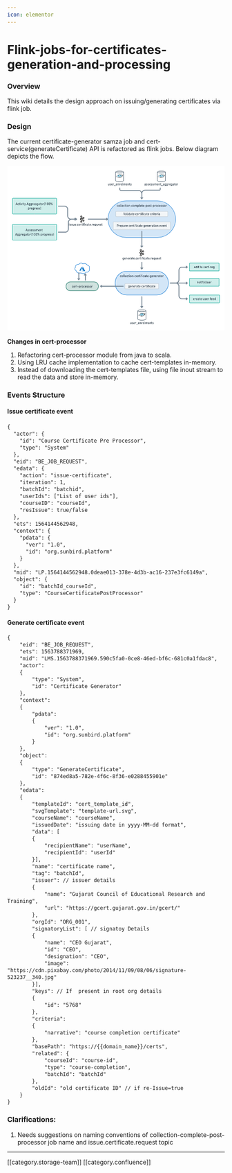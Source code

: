 ```yaml
---
icon: elementor
---
```


# Flink-jobs-for-certificates-generation-and-processing

### Overview

This wiki details the design approach on issuing/generating certificates via flink job.

### Design

The current certificate-generator samza job and cert-service(generateCertificate) API is refactored as flink jobs. Below diagram depicts the flow.

![](<../../../../.gitbook/assets/design (1).png>)

**Changes in cert-processor**

1. Refactoring cert-processor module from java to scala.
2. Using LRU cache implementation to cache cert-templates in-memory.
3. Instead of downloading the cert-templates file, using file inout stream to read the data and store in-memory.

### Events Structure

#### Issue certificate event

```
{
  "actor": {
    "id": "Course Certificate Pre Processor",
    "type": "System"
  },
  "eid": "BE_JOB_REQUEST",
  "edata": {
    "action": "issue-certificate",
    "iteration": 1,
    "batchId": "batchid",
    "userIds": ["List of user ids"],
    "courseID": "courseId",
    "resIssue": true/false
  },
  "ets": 1564144562948,
  "context": {
    "pdata": {
      "ver": "1.0",
      "id": "org.sunbird.platform"
    }
  },
  "mid": "LP.1564144562948.0deae013-378e-4d3b-ac16-237e3fc6149a",
  "object": {
    "id": "batchId_courseId",
    "type": "CourseCertificatePostProcessor"
  }
}
```

#### Generate certificate event

```
{
    "eid": "BE_JOB_REQUEST",
    "ets": 1563788371969,
    "mid": "LMS.1563788371969.590c5fa0-0ce8-46ed-bf6c-681c0a1fdac8",
    "actor":
    {
        "type": "System",
        "id": "Certificate Generator"
    },
    "context":
    {
        "pdata":
        {
            "ver": "1.0",
            "id": "org.sunbird.platform"
        }
    },
    "object":
    {
        "type": "GenerateCertificate",
        "id": "874ed8a5-782e-4f6c-8f36-e0288455901e"
    },
    "edata":
    {
        "templateId": "cert_template_id",
        "svgTemplate": "template-url.svg",
        "courseName": "courseName",
        "issuedDate": "issuing date in yyyy-MM-dd format",
        "data": [
        {
            "recipientName": "userName",
            "recipientId": "userId"
        }],
        "name": "certificate name",
        "tag": "batchId",
        "issuer": // issuer details
        {
            "name": "Gujarat Council of Educational Research and Training",
            "url": "https://gcert.gujarat.gov.in/gcert/"
        },
        "orgId": "ORG_001",
        "signatoryList": [ // signatoy Details
        {
            "name": "CEO Gujarat",
            "id": "CEO",
            "designation": "CEO",
            "image": "https://cdn.pixabay.com/photo/2014/11/09/08/06/signature-523237__340.jpg"
        }],
        "keys": // If  present in root org details
        {
            "id": "5768"
        },
        "criteria":
        {
            "narrative": "course completion certificate"
        },
        "basePath": "https://{{domain_name}}/certs",
        "related": {
            "courseId": "course-id",
            "type": "course-completion",
            "batchId": "batchId"
        },
        "oldId": "old certificate ID" // if re-Issue=true
    }
}
```

### Clarifications:

1. Needs suggestions on naming conventions of collection-complete-post-processor job name and issue.certificate.request topic

***

\[\[category.storage-team]] \[\[category.confluence]]
